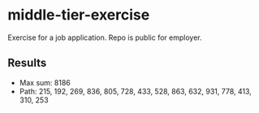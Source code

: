 # middle-tier-exercise
Exercise for a job application.
Repo is public for employer.

## Results
* Max sum: 8186
* Path: 215, 192, 269, 836, 805, 728, 433, 528, 863, 632, 931, 778, 413, 310, 253

